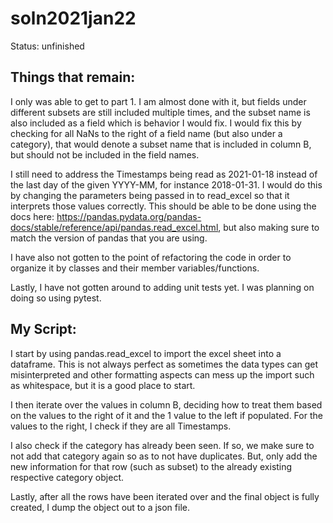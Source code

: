 # soln2021jan22

Status: unfinished

## Things that remain:

I only was able to get to part 1. I am almost done with it, but fields under different subsets are still included multiple times, and the subset name is also included as a field which is behavior I would fix. I would fix this by checking for all NaNs to the right of a field name (but also under a category), that would denote a subset name that is included in column B, but should not be included in the field names.

I still need to address the Timestamps being read as 2021-01-18 instead of the last day of the given YYYY-MM, for instance 2018-01-31. I would do this by changing the parameters being passed in to read_excel so that it interprets those values correctly. This should be able to be done using the docs here: https://pandas.pydata.org/pandas-docs/stable/reference/api/pandas.read_excel.html, but also making sure to match the version of pandas that you are using.

I have also not gotten to the point of refactoring the code in order to organize it by classes and their member variables/functions.

Lastly, I have not gotten around to adding unit tests yet. I was planning on doing so using pytest.

## My Script:

I start by using pandas.read_excel to import the excel sheet into a dataframe. This is not always perfect as sometimes the data types can get misinterpreted and other formatting aspects can mess up the import such as whitespace, but it is a good place to start.

I then iterate over the values in column B, deciding how to treat them based on the values to the right of it and the 1 value to the left if populated. For the values to the right, I check if they are all Timestamps.

I also check if the category has already been seen. If so, we make sure to not add that category again so as to not have duplicates. But, only add the new information for that row (such as subset) to the already existing respective category object.

Lastly, after all the rows have been iterated over and the final object is fully created, I dump the object out to a json file.

